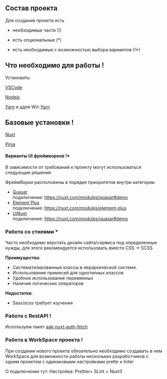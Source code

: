 ## Состав проекта

  Для создания проекта есть

- необходимые части (!)

- есть опциональные (*)

- есть необходимые с возможностью выбора вариантов (!*)

## Что необходимо для работы !

Установить:

[VSCode](https://code.visualstudio.com/)

[Nodejs](https://nodejs.org/en)

[Yarn](https://www.npmjs.com/package/yarn) и ддля Win [Yarn](https://classic.yarnpkg.com/lang/en/docs/install/#windows-stable)

## Базовые установки !

[Nuxt](https://nuxt.com/docs/getting-started/introduction)

[Pinia](https://pinia.vuejs.org/ssr/nuxt.html)

#### Варианты UI фреймворков !*

В зависимости от требований к проекту могут использоваться следующие решения:

ФреймВорки расположены в порядке приоритетов внутри категории.

* [Quasar](https://quasar.dev/) </br> подключение: https://nuxt.com/modules/quasar#demo
* [Element Plus](https://element-plus.org/) </br> подключение: https://nuxt.com/modules/element-plus
* [UiNuxt](https://ui.nuxt.com/getting-started/installation/) </br> подключение: https://nuxt.com/modules/quasar#demo


### Работа со стилями *

Часто необходимо верстать дизайн сайта/сервиса под определенные нужды, для этого рекомендуется использовать вместо CSS → SCSS 

**Преимущества**:
- Систематизированные классы в иерархической системе.
- Использование примесей для однотипных классов
- Удобное использование переменных 
- Наличие логических операторов
  
**Недостатки**:
- Sass/scss требует изучения


### Работа с RestAPI !

Используем пакет [aak-nuxt-auth-fetch](https://www.npmjs.com/package/aak-nuxt-auth-fetch)


### Работа в WorkSpace проекта !

При создании нового проекта обязательно необходимо создавать в нем WorkSpace для возможности работы нескольких разработчиков с одним проектом с одинаковыми настройками prette и linter

О подключении тут: Настройка: Prettier+ SLint + Nuxt3